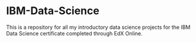 # IBM-Data-Science
This is a repository for all my introductory data science projects for the IBM Data Science certificate completed through EdX Online.
